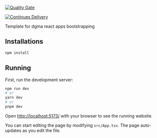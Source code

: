 [![Quality Gate](https://github.com/dgma/web/actions/workflows/quality-gate.yml/badge.svg)](https://github.com/dgma/web/actions/workflows/quality-gate.yml)

[![Continues Delivery](https://github.com/dgma/web/actions/workflows/release.yml/badge.svg)](https://github.com/dgma/web/actions/workflows/release.yml)

Template for dgma react apps bootstrapping

## Installations

```bash
npm install
```

## Running

First, run the development server:

```bash
npm run dev
# or
yarn dev
# or
pnpm dev
```

Open [http://localhost:5173/](http://localhost:5173/) with your browser to see the running website.

You can start editing the page by modifying `src/App.tsx`. The page auto-updates as you edit the file.
